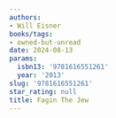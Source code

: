 ```yaml
---
authors:
- Will Eisner
books/tags:
- owned-but-unread
date: 2024-08-13
params:
  isbn13: '9781616551261'
  year: '2013'
slug: '9781616551261'
star_rating: null
title: Fagin The Jew
---
```


<!--more-->